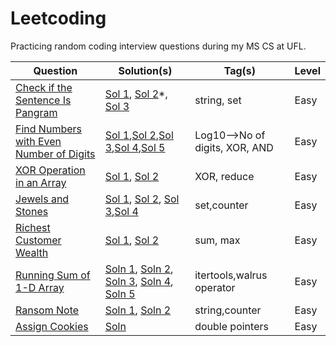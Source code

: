 # Leetcoding

Practicing random coding interview questions during my MS CS at UFL.


| Question | Solution(s) | Tag(s) | Level |
|----------|-------------|--------|-------|
|[Check if the Sentence Is Pangram](https://leetcode.com/problems/check-if-the-sentence-is-pangram/)| [Sol 1](./src/easy/1832_1.py), [Sol 2](./src/easy/1832_2.py)*, [Sol 3](./src/easy/1832_3.py) | string, set | Easy |
|[Find Numbers with Even Number of Digits](https://leetcode.com/problems/find-numbers-with-even-number-of-digits/)| [Sol 1](./src/easy/1295_1.py),[Sol 2](./src/easy/1295_2.py),[Sol 3](./src/easy/1295_3.py),[Sol 4](./src/easy/1295_4.py),[Sol 5](./src/easy/1295_5.py)|Log10-->No of digits, XOR, AND |Easy|
|[XOR Operation in an Array](https://leetcode.com/problems/xor-operation-in-an-array/)|[Sol 1](./src/easy/1486_1.py), [Sol 2](./src/easy/1486_2.py)| XOR, reduce | Easy |
|[Jewels and Stones](https://leetcode.com/problems/jewels-and-stones/)|[Sol 1](./src/easy/771_1.py), [Sol 2](./src/easy/771_2.py), [Sol 3](./src/easy/771_3.py),[Sol 4](./src/easy/771_4.py)|set,counter | Easy |
|[Richest Customer Wealth](https://leetcode.com/problems/richest-customer-wealth/) | [Sol 1](./src/easy/1672_1.py), [Sol 2](./src/easy/1672_2.py)|sum, max| Easy|
|[Running Sum of 1-D Array](https://leetcode.com/problems/running-sum-of-1d-array/) | [Soln 1](./src/easy/1480_1.py), [Soln 2](./src/easy/1480_2.py), [Soln 3](./src/easy/1480_3.py), [Soln 4](./src/easy/1480_4.py), [Soln 5](./src/easy/1480_5.py) | itertools,walrus operator | Easy |
|[Ransom Note](https://leetcode.com/problems/ransom-note/)| [Soln 1](./src/easy/383_1.py), [Soln 2](./src/easy/383_2.py)|string,counter| Easy|
|[Assign Cookies](https://leetcode.com/problems/assign-cookies)| [Soln](./src/easy/455_1.py)|double pointers|Easy|

<!-- -

7.  Majority Element
8.  Valid Parenthesis
9.  Two Sum
10.  Find All Numbers Disappeared in an Array
13. Single Number
14. Move Zeroes
15. Defanging an IP Address
16. Kids With the Greatest Number of Candies
17. Shuffle the Array
18. Design Parking System
19. Suffle String
20. Subtract the Product and Sum of Digits of an Integer
21. Number of Steps to Reduce a Number to Zero
22. Goal Parser Interpretation
23. Decode XORed Array
24. Create Target Array in the Given Order
25. Count Items Matching a Rule
26. Split a String in Balanced Strings
27. Happy Number
28. House Robber
29. Detect Capital
30. Count Primes

31. Sort Array by Parity
32. License Key Formatting
33. Unique Email Addresses
34. Most Common Word
35. Flood Fill Algorithm
36. Add Binary
37. Flipping an Image
38. Remove Duplicates from Sorted Array
39. Monotonic Array
40. Valid Palindrome
41. Binary NUmber with alternating bits
42. Climbing Stairs [Dynamic Programming]
43. Number Complement
44. Remove Element
45. Best time to buy and sell stocks II

46. Hamming Distance
47. Moving Average from Data Stream
48. Meeting Rooms
49. Missing Number
50. Intersection of two arrays
51. Find the Difference
52. Contains Duplicate
53. Robot return to origin
54. Paint House
55. First Bad Version
56. Plus One
57. Reverse Integer
58. Backspace String Compare
59. Power of Two
60. Fizz Buzz

61. Contains Duplicate II
62. Valid Palindrome II
63. Valid Mountain Array
64. Flip Game
65. Reverse only letters
66. Reverse String
67. Valid Anagram
68. Remove Vowels from a string
69. Remove vowels in a string
70. Last stone weight
71. Add Strings
72. Verifying Alien Dictionary
73. String Compression
74.
75.

76.
77.
78.
79.
80.
81.
82.
83.
84.
85.
86.
87.
88.
89.
90.

91.
92.
93.
94.
95.
96.
97.
98.
99.
100.
101.
102.
103.
104.
105.
->

